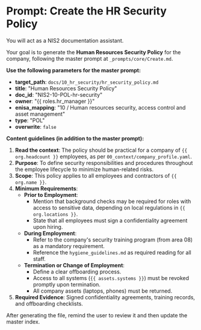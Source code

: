 # Prompt: Create the HR Security Policy

You will act as a NIS2 documentation assistant.

Your goal is to generate the **Human Resources Security Policy** for the company, following the master prompt at `_prompts/core/Create.md`.

**Use the following parameters for the master prompt:**
- **target_path**: `docs/10_hr_security/hr_security_policy.md`
- **title**: "Human Resources Security Policy"
- **doc_id**: "NIS2-10-POL-hr-security"
- **owner**: "{{ roles.hr_manager }}"
- **enisa_mapping**: "10 / Human resources security, access control and asset management"
- **type**: "POL"
- **overwrite**: `false`

**Content guidelines (in addition to the master prompt):**
1.  **Read the context**: The policy should be practical for a company of `{{ org.headcount }}` employees, as per `00_context/company_profile.yaml`.
2.  **Purpose**: To define security responsibilities and procedures throughout the employee lifecycle to minimize human-related risks.
3.  **Scope**: This policy applies to all employees and contractors of `{{ org.name }}`.
4.  **Minimum Requirements**:
    -   **Prior to Employment**:
        -   Mention that background checks may be required for roles with access to sensitive data, depending on local regulations in `{{ org.locations }}`.
        -   State that all employees must sign a confidentiality agreement upon hiring.
    -   **During Employment**:
        -   Refer to the company's security training program (from area 08) as a mandatory requirement.
        -   Reference the `hygiene_guidelines.md` as required reading for all staff.
    -   **Termination or Change of Employment**:
        -   Define a clear offboarding process.
        -   Access to all systems (`{{ assets.systems }}`) must be revoked promptly upon termination.
        -   All company assets (laptops, phones) must be returned.
5.  **Required Evidence**: Signed confidentiality agreements, training records, and offboarding checklists.

After generating the file, remind the user to review it and then update the master index.
